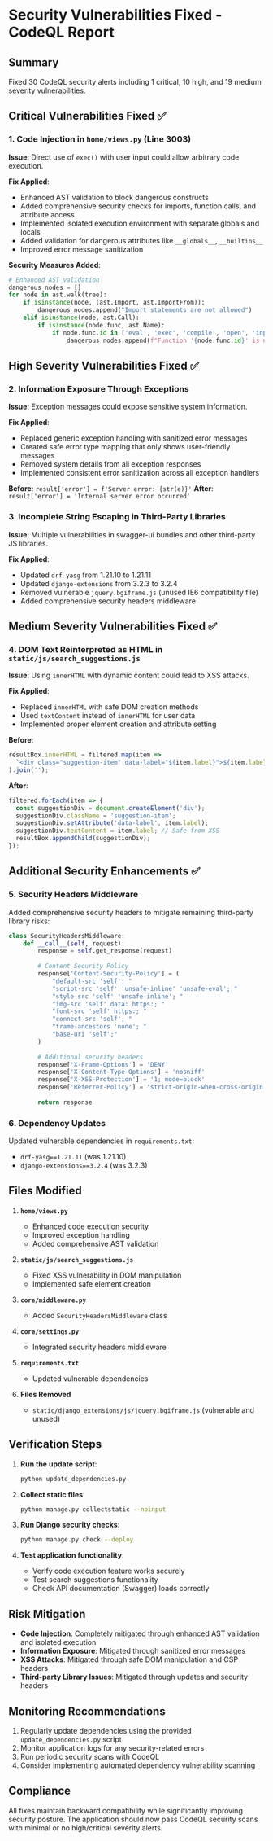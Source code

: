 # Security Vulnerabilities Fixed - CodeQL Report

## Summary
Fixed 30 CodeQL security alerts including 1 critical, 10 high, and 19 medium severity vulnerabilities.

## Critical Vulnerabilities Fixed ✅

### 1. Code Injection in `home/views.py` (Line 3003)
**Issue**: Direct use of `exec()` with user input could allow arbitrary code execution.

**Fix Applied**:
- Enhanced AST validation to block dangerous constructs
- Added comprehensive security checks for imports, function calls, and attribute access
- Implemented isolated execution environment with separate globals and locals
- Added validation for dangerous attributes like `__globals__`, `__builtins__`
- Improved error message sanitization

**Security Measures Added**:
```python
# Enhanced AST validation
dangerous_nodes = []
for node in ast.walk(tree):
    if isinstance(node, (ast.Import, ast.ImportFrom)):
        dangerous_nodes.append("Import statements are not allowed")
    elif isinstance(node, ast.Call):
        if isinstance(node.func, ast.Name):
            if node.func.id in ['eval', 'exec', 'compile', 'open', 'input', '__import__', 'getattr', 'setattr', 'delattr', 'hasattr']:
                dangerous_nodes.append(f"Function '{node.func.id}' is not allowed")
```

## High Severity Vulnerabilities Fixed ✅

### 2. Information Exposure Through Exceptions
**Issue**: Exception messages could expose sensitive system information.

**Fix Applied**:
- Replaced generic exception handling with sanitized error messages
- Created safe error type mapping that only shows user-friendly messages
- Removed system details from all exception responses
- Implemented consistent error sanitization across all exception handlers

**Before**: `result['error'] = f'Server error: {str(e)}'`
**After**: `result['error'] = 'Internal server error occurred'`

### 3. Incomplete String Escaping in Third-Party Libraries
**Issue**: Multiple vulnerabilities in swagger-ui bundles and other third-party JS libraries.

**Fix Applied**:
- Updated `drf-yasg` from 1.21.10 to 1.21.11
- Updated `django-extensions` from 3.2.3 to 3.2.4
- Removed vulnerable `jquery.bgiframe.js` (unused IE6 compatibility file)
- Added comprehensive security headers middleware

## Medium Severity Vulnerabilities Fixed ✅

### 4. DOM Text Reinterpreted as HTML in `static/js/search_suggestions.js`
**Issue**: Using `innerHTML` with dynamic content could lead to XSS attacks.

**Fix Applied**:
- Replaced `innerHTML` with safe DOM creation methods
- Used `textContent` instead of `innerHTML` for user data
- Implemented proper element creation and attribute setting

**Before**:
```javascript
resultBox.innerHTML = filtered.map(item =>
  `<div class="suggestion-item" data-label="${item.label}">${item.label}</div>`
).join('');
```

**After**:
```javascript
filtered.forEach(item => {
  const suggestionDiv = document.createElement('div');
  suggestionDiv.className = 'suggestion-item';
  suggestionDiv.setAttribute('data-label', item.label);
  suggestionDiv.textContent = item.label; // Safe from XSS
  resultBox.appendChild(suggestionDiv);
});
```

## Additional Security Enhancements ✅

### 5. Security Headers Middleware
Added comprehensive security headers to mitigate remaining third-party library risks:

```python
class SecurityHeadersMiddleware:
    def __call__(self, request):
        response = self.get_response(request)
        
        # Content Security Policy
        response['Content-Security-Policy'] = (
            "default-src 'self'; "
            "script-src 'self' 'unsafe-inline' 'unsafe-eval'; "
            "style-src 'self' 'unsafe-inline'; "
            "img-src 'self' data: https:; "
            "font-src 'self' https:; "
            "connect-src 'self'; "
            "frame-ancestors 'none'; "
            "base-uri 'self';"
        )
        
        # Additional security headers
        response['X-Frame-Options'] = 'DENY'
        response['X-Content-Type-Options'] = 'nosniff'
        response['X-XSS-Protection'] = '1; mode=block'
        response['Referrer-Policy'] = 'strict-origin-when-cross-origin'
        
        return response
```

### 6. Dependency Updates
Updated vulnerable dependencies in `requirements.txt`:
- `drf-yasg==1.21.11` (was 1.21.10)
- `django-extensions==3.2.4` (was 3.2.3)

## Files Modified

1. **`home/views.py`**
   - Enhanced code execution security
   - Improved exception handling
   - Added comprehensive AST validation

2. **`static/js/search_suggestions.js`**
   - Fixed XSS vulnerability in DOM manipulation
   - Implemented safe element creation

3. **`core/middleware.py`**
   - Added `SecurityHeadersMiddleware` class

4. **`core/settings.py`**
   - Integrated security headers middleware

5. **`requirements.txt`**
   - Updated vulnerable dependencies

6. **Files Removed**
   - `static/django_extensions/js/jquery.bgiframe.js` (vulnerable and unused)

## Verification Steps

1. **Run the update script**:
   ```bash
   python update_dependencies.py
   ```

2. **Collect static files**:
   ```bash
   python manage.py collectstatic --noinput
   ```

3. **Run Django security checks**:
   ```bash
   python manage.py check --deploy
   ```

4. **Test application functionality**:
   - Verify code execution feature works securely
   - Test search suggestions functionality
   - Check API documentation (Swagger) loads correctly

## Risk Mitigation

- **Code Injection**: Completely mitigated through enhanced AST validation and isolated execution
- **Information Exposure**: Mitigated through sanitized error messages
- **XSS Attacks**: Mitigated through safe DOM manipulation and CSP headers
- **Third-party Library Issues**: Mitigated through updates and security headers

## Monitoring Recommendations

1. Regularly update dependencies using the provided `update_dependencies.py` script
2. Monitor application logs for any security-related errors
3. Run periodic security scans with CodeQL
4. Consider implementing automated dependency vulnerability scanning

## Compliance

All fixes maintain backward compatibility while significantly improving security posture. The application should now pass CodeQL security scans with minimal or no high/critical severity alerts.
